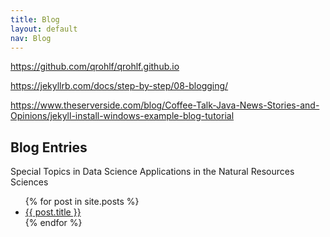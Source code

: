 ```yaml
---
title: Blog
layout: default
nav: Blog
---
```


https://github.com/qrohlf/qrohlf.github.io

https://jekyllrb.com/docs/step-by-step/08-blogging/

https://www.theserverside.com/blog/Coffee-Talk-Java-News-Stories-and-Opinions/jekyll-install-windows-example-blog-tutorial

## Blog Entries
Special Topics in Data Science Applications in the Natural Resources Sciences





<ul>
  {% for post in site.posts %}
    <li>
      <a href="{{ post.url }}">{{ post.title }}</a>
    </li>
  {% endfor %}
</ul>